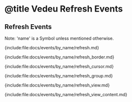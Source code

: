 # @title Vedeu Refresh Events

## Refresh Events

Note: 'name' is a Symbol unless mentioned otherwise.

{include:file:docs/events/by_name/refresh.md}

{include:file:docs/events/by_name/refresh_border.md}

{include:file:docs/events/by_name/refresh_cursor.md}

{include:file:docs/events/by_name/refresh_group.md}

{include:file:docs/events/by_name/refresh_view.md}

{include:file:docs/events/by_name/refresh_view_content.md}
